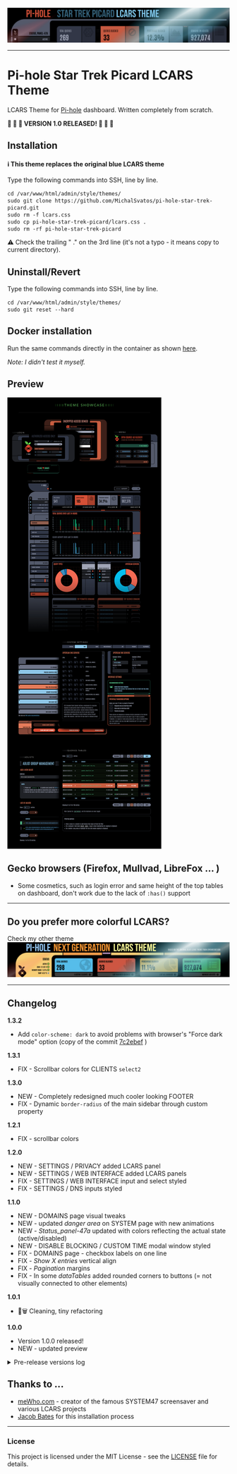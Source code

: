 ![Pi-hole Star Trek Picard LCARS Theme](https://github.com/MichalSvatos/pi-hole-star-trek-picard/raw/main/previews/pi-hole-star-trek-picard-lcars.png)
***

# Pi-hole Star Trek Picard LCARS Theme

LCARS Theme for [Pi-hole](https://github.com/pi-hole/pi-hole) dashboard. Written completely from scratch.

**🎉 🎉 🎉 VERSION 1.0 RELEASED! 🎉 🎉 🎉**

## Installation
#### ℹ️ This theme replaces the original blue LCARS theme
Type the following commands into SSH, line by line.

```
cd /var/www/html/admin/style/themes/
sudo git clone https://github.com/MichalSvatos/pi-hole-star-trek-picard.git
sudo rm -f lcars.css
sudo cp pi-hole-star-trek-picard/lcars.css .
sudo rm -rf pi-hole-star-trek-picard
```

⚠️ Check the trailing " ." on the 3rd line (it's not a typo - it means copy to current directory).

## Uninstall/Revert
Type the following commands into SSH, line by line.

```
cd /var/www/html/admin/style/themes/
sudo git reset --hard
```

## Docker installation
Run the same commands directly in the container as shown [here](https://github.com/MichalSvatos/pi-hole-lcars-next-gen/issues/1#issuecomment-1372378045).

_Note: I didn't test it myself._

## Preview
![Pi-hole Star Trek Picard LCARS Theme Dashboard Preview](https://github.com/MichalSvatos/pi-hole-star-trek-picard/raw/main/previews/pi-hole-star-trek-picard-lcars-showcase.png)

## Gecko browsers (Firefox, Mullvad, LibreFox ... )
- Some cosmetics, such as login error and same height of the top tables on dashboard, don't work due to the lack of `:has()` support

***

## Do you prefer more colorful LCARS?
Check my other theme
[![Pi-hole LCARS Next Generation Theme](https://github.com/MichalSvatos/pi-hole-star-trek-picard/raw/main/previews/pi-hole-tng-lcars.png)](https://github.com/MichalSvatos/pi-hole-lcars-next-gen)

***

## Changelog
**1.3.2**
- Add `color-scheme: dark` to avoid problems with browser's "Force dark mode" option (copy of the commit [7c2ebef](https://github.com/MichalSvatos/AdminLTE/commit/7c2ebef62b4c79844afed24e5b61d698e93618f1) )

**1.3.1**
- FIX - Scrollbar colors for CLIENTS `select2`

**1.3.0**
- NEW - Completely redesigned much cooler looking FOOTER
- FIX - Dynamic `border-radius` of the main sidebar through custom property 

**1.2.1**
- FIX - scrollbar colors

**1.2.0**
- NEW - SETTINGS / PRIVACY added LCARS panel
- NEW - SETTINGS / WEB INTERFACE added LCARS panels
- FIX - SETTINGS / WEB INTERFACE input and select styled
- FIX - SETTINGS / DNS inputs styled

**1.1.0**
- NEW - DOMAINS page visual tweaks
- NEW - updated _danger area_ on SYSTEM page with new animations
- NEW - _Status_panel-47a_ updated with colors reflecting the actual state (active/disabled)
- NEW - DISABLE BLOCKING / CUSTOM TIME modal window styled
- FIX - DOMAINS page - checkbox labels on one line
- FIX - _Show X entries_ vertical align
- FIX - _Pagination_ margins
- FIX - In some _dataTables_ added rounded corners to buttons (= not visually connected to other elements) 

**1.0.1**
- 🧹🗑️ Cleaning, tiny refactoring

**1.0.0**
- Version 1.0.0 released!
- NEW - updated preview

<details>
	<summary>Pre-release versions log</summary>

**0.7.2**
- Code cleaning

**0.7.1**
- FIX - Network overview table

**0.7.0**
- Network overview table

**0.6.0**
- Code cleaning

**0.5.0**
- Datepicker

**0.4.0**
- Alert modal quick styling

**0.3.3**
- FIX - SETTINGS / DHCP table

**0.3.2**
- FIX - TOP tables border removed

**0.3.1**
- Data tables responsive tweaks

**0.3.0**
- Data tables + dropdown menus
- FIX - adjusted input border color

**0.2.2**
- Page headers

**0.2.1**
- Box footers

**0.2.0**
- Finished SETTINGS / DNS page
- `code`, `pre` styling

**0.13.2**
- Audit logs button styling

**0.13.1**
- FIX - queries tables (dashboard)

**0.13.0**
- All queries tables

**0.12.6**
- Pagination

**0.12.5**
- Main drop down menu close button

**0.12.4**
- FIX - Chart "scanner" height on Long Term Data page
- FIX - Scanner loading overlay color

**0.12.3**
- Donation bar (login, other pages) + refactoring

**0.12.2**
- Login screen - donation bar

**0.12.1**
- Login screen - error message

**0.12.0**
- Login screen

**0.11.1**
- Main drop down menu

**0.11.0**
- Forms, selects, inputs, textareas
- Select2

**0.10.2**
- FIX - Checkboxes and radios styling (because icheck-bootstrap.min.css)

**0.10.1**
- FIX - More logical color (green) for checkboxes and radios
- FIX - Renamed animation for small scanners

**0.10.0**
- SETTINGS / DNS page

**0.9.3**
- Checkboxes and radios styling

**0.9.2**
- Notification "dot"

**0.9.1**
- FIX - Tab buttons in SETTINGS section width

**0.9.0**
- SETTINGS / SYSTEM page
- FIX - pulseBg animation new variable

**0.8.5**
- Tab buttons in SETTINGS section

**0.8.4**
- FIX - font weight and subpage version of STATS boxes

**0.8.3**
- FIX - removed custom FontAwesome icon. Don't ask 🤦

**0.8.2**
- FIX - colors for the JS generated content

**0.8.1**
- FIX - same height of the "TOP" tables

**0.8.0**
- Donation bar
- Footer + update available variant

**0.7.0**
- "TOP" tables on the dashboard

**0.6.3**
- Charts "scanner" animation

**0.6.2**
- Preview images in README

**0.6.1**
- Pie charts visual tweak (mirroring)

**0.6.0**
- Pie charts styling

**0.5.0**
- First commit containing - header, sidebar + menu, total queries, clients and user panel, basic animations

</details>

## Thanks to ...
- [meWho.com](https://mewho.com) - creator of the famous SYSTEM47 screensaver and various LCARS projects
- [Jacob Bates](https://github.com/jacobbates) for this installation process

---
### License
This project is licensed under the MIT License - see the [LICENSE](LICENSE) file for details.
